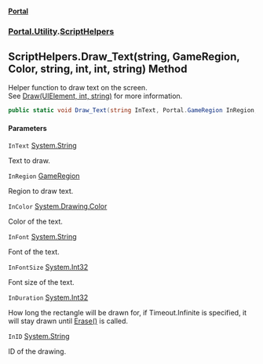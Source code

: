 #### [Portal](index.md 'index')
### [Portal.Utility](Portal.Utility.md 'Portal.Utility').[ScriptHelpers](ScriptHelpers.md 'Portal.Utility.ScriptHelpers')

## ScriptHelpers.Draw_Text(string, GameRegion, Color, string, int, int, string) Method

Helper function to draw text on the screen. <br/> See [Draw(UIElement, int, string)](ScriptHelpers.Draw(UIElement,int,string).md 'Portal.Utility.ScriptHelpers.Draw(System.Windows.UIElement, int, string)') for more information.

```csharp
public static void Draw_Text(string InText, Portal.GameRegion InRegion, System.Drawing.Color InColor, string InFont, int InFontSize, int InDuration=-1, string InID="Default");
```
#### Parameters

<a name='Portal.Utility.ScriptHelpers.Draw_Text(string,Portal.GameRegion,System.Drawing.Color,string,int,int,string).InText'></a>

`InText` [System.String](https://docs.microsoft.com/en-us/dotnet/api/System.String 'System.String')

Text to draw.

<a name='Portal.Utility.ScriptHelpers.Draw_Text(string,Portal.GameRegion,System.Drawing.Color,string,int,int,string).InRegion'></a>

`InRegion` [GameRegion](GameRegion.md 'Portal.GameRegion')

Region to draw text.

<a name='Portal.Utility.ScriptHelpers.Draw_Text(string,Portal.GameRegion,System.Drawing.Color,string,int,int,string).InColor'></a>

`InColor` [System.Drawing.Color](https://docs.microsoft.com/en-us/dotnet/api/System.Drawing.Color 'System.Drawing.Color')

Color of the text.

<a name='Portal.Utility.ScriptHelpers.Draw_Text(string,Portal.GameRegion,System.Drawing.Color,string,int,int,string).InFont'></a>

`InFont` [System.String](https://docs.microsoft.com/en-us/dotnet/api/System.String 'System.String')

Font of the text.

<a name='Portal.Utility.ScriptHelpers.Draw_Text(string,Portal.GameRegion,System.Drawing.Color,string,int,int,string).InFontSize'></a>

`InFontSize` [System.Int32](https://docs.microsoft.com/en-us/dotnet/api/System.Int32 'System.Int32')

Font size of the text.

<a name='Portal.Utility.ScriptHelpers.Draw_Text(string,Portal.GameRegion,System.Drawing.Color,string,int,int,string).InDuration'></a>

`InDuration` [System.Int32](https://docs.microsoft.com/en-us/dotnet/api/System.Int32 'System.Int32')

How long the rectangle will be drawn for, if Timeout.Infinite is specified, it will stay drawn until [Erase()](ScriptHelpers.Erase().md 'Portal.Utility.ScriptHelpers.Erase()') is called.

<a name='Portal.Utility.ScriptHelpers.Draw_Text(string,Portal.GameRegion,System.Drawing.Color,string,int,int,string).InID'></a>

`InID` [System.String](https://docs.microsoft.com/en-us/dotnet/api/System.String 'System.String')

ID of the drawing.